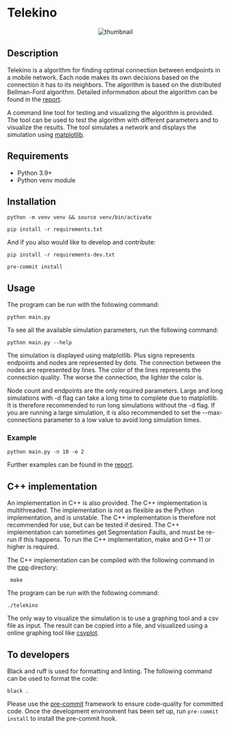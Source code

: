 # Telekino

<div style="display:flex; align-items:center; justify-content: center;">
    <img src="https://home.samfundet.no/~arunang/thumbnail-min.png" alt="thumbnail" style="max-width: 1200px" loading="lazy" />
</div>

## Description


Telekino is a algorithm for finding optimal connection between endpoints in a mobile network. Each node makes its own decisions based on the connection it has to its neighbors. The algorithm is based on the distributed Bellman-Ford algorithm. Detailed informmation about the algorithm can be found in the [report](report.pdf).

A command line tool for testing and visualizing the algorithm is provided. The tool can be used to test the algorithm with different parameters and to visualize the results. The tool simulates a network and displays the simulation using [matplotlib](https://matplotlib.org/).

## Requirements

- Python 3.9+
- Python venv module

## Installation

```shell
python -m venv venv && source venv/bin/activate
```

```shell
pip install -r requirements.txt
```

And if you also would like to develop and contribute:

```shell
pip install -r requirements-dev.txt
```

```shell
pre-commit install
```

## Usage

The program can be run with the following command:

```shell
python main.py
```

To see all the available simulation parameters, run the following command:

```shell
python main.py --help
```

The simulation is displayed using matplotlib. Plus signs represents endpoints and nodes are represented by dots. The connection between the nodes are represented by lines. The color of the lines represents the connection quality. The worse the connection, the lighter the color is.

Node count and endpoints are the only required parameters. Large and long simulations with -d flag can take a long time to complete due to matplotlib. It is therefore recommended to run long simulations without the -d flag. If you are running a large simulation, it is also recommended to set the --max-connections parameter to a low value to avoid long simulation times.

### Example

```shell
python main.py -n 10 -e 2
```

Further examples can be found in the [report](report.pdf).

## C++ implementation
An implementation in C++ is also provided. The C++ implementation is multithreaded. The implementation is not as flexible as the Python implementation, and is unstable. The C++ implementation is therefore not recommended for use, but can be tested if desired. The C++ implementation can sometimes get Segmentation Faults, and must be re-run if this happens. To run the C++ implementation, make and G++ 11 or higher is required.

The C++ implementation can be compiled with the following command in  the [cpp](cpp) directory:   

```shell
 make
 ```

The program can be run with the following command:
    
```shell
./telekino
```

The only way to visualize the simulation is to use a graphing tool and a csv file as input. The result can be copied into a file, and visualized using a online graphing tool like [csvplot](https://www.csvplot.com/).

## To developers

Black and ruff is used for formatting and linting. The following command can be used to format the code:

```shell
black .
```

Please use the [pre-commit](https://pre-commit.com/) framework to ensure code-quality for committed code. Once the development environment has been set up, run `pre-commit install` to install the pre-commit hook.

